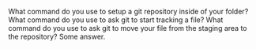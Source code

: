 What command do you use to setup a git repository inside of your folder?
What command do you use to ask git to start tracking a file?
What command do you use to ask git to move your file from the staging area to the repository? Some answer.